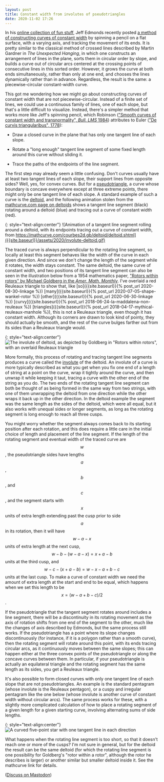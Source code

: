 ```yaml
---
layout: post
title: Constant width from involutes of pseudotriangles
date: 2020-11-02 17:26
---
```

In his [online collection of fun stuff](https://www.eecs.yorku.ca/~jeff/courses/fun/), Jeff Edmonds recently posted [a method of constructing curves of constant width](https://www.eecs.yorku.ca/~jeff/courses/fun/Equal_Distance.docx) by spinning a pencil on a flat surface, with a varying axis, and tracking the movement of its ends. It is pretty similar to the classical method of crossed lines described by Martin Gardner in _The Unexpected Hanging_, in which one constructs an arrangement of lines in the plane, sorts them in circular order by slope, and builds a curve out of circular arcs centered at the crossing points of consecutive lines in this sorted order. However, it grows the curve at both ends simultaneously, rather than only at one end, and chooses the lines dynamically rather than in advance. Regardless, the result is the same: a piecewise-circular constant-width curve.

This got me wondering how we might go about constructing curves of constant width that are not piecewise-circular. Instead of a finite set of lines, we could use a continuous family of lines, one of each slope, but that's a little difficult to visualize. Instead, there's a simpler method that works more like Jeff's spinning pencil, which Robinson (["Smooth curves of constant width and transnormality", _Bull. LMS_ 1984](https://doi.org/10.1112/blms/16.3.264)) attributes to Euler (["De curvis triangularibus", 1778](https://scholarlycommons.pacific.edu/euler-works/513/)):

* Draw a closed curve in the plane that has only one tangent line of each slope.

* Rotate a "long enough" tangent line segment of some fixed length around this curve without sliding it.

* Trace the paths of the endpoints of the line segment.

The first step may already seem a little confusing. Don't curves usually have at least two tangent lines of each slope, their support lines from opposite sides? Well, yes, for convex curves. But for a [pseudotriangle](https://en.wikipedia.org/wiki/Pseudotriangle), a curve whose boundary is concave everywhere except at three extreme points, there might only be one tangent line of each slope. A standard example of such a curve is the [deltoid](https://en.wikipedia.org/wiki/Deltoid_curve), and the following animation stolen from the [mathcurve.com page on deltoids](https://mathcurve.com/courbes2d.gb/deltoid/deltoid.shtml) shows a tangent line segment (black) rotating around a deltoid (blue) and tracing out a curve of constant width (red).

{: style="text-align:center"}
![Animation of a tangent line segment rolling around a deltoid, with its endpoints tracing out a curve of constant width, from https://mathcurve.com/courbes2d.gb/deltoid/deltoid.shtml]({{site.baseurl}}/assets/2020/involute-deltoid.gif)

The traced curve is always perpendicular to the rotating line segment, so locally at least this segment behaves like the width of the curve in each given direction. And since we don't change the length of the segment while it rotates, the width stays constant. The same deltoid, the same curve of constant width, and two positions of its tangent line segment can also be seen in the illustration below from a 1954 mathematics paper, ["Rotors within rotors" by Michael Goldberg in the _Amer. Math. Monthly_](https://doi.org/10.2307/2307215). I've overlaid a red Reuleaux triangle to show that, like [so]({{site.baseurl}}{% post_url 2020-08-30-linkage %}) [many]({{site.baseurl}}{% post_url 2020-07-05-shape-wankel-rotor %}) [other]({{site.baseurl}}{% post_url 2020-06-30-linkage %}) [curvy]({{site.baseurl}}{% post_url 2018-06-24-la-maddalena-non-reuleaux %}) [triangles]({{site.baseurl}}{% post_url 2018-04-17-mythical-reuleaux-manhole %}), this is not a Reuleaux triangle, even though it has constant width. Although its corners are drawn to look kind of pointy, they should actually be smooth, and the rest of the curve bulges farther out from its sides than a Reuleaux triangle would.

{: style="text-align:center"}
![The involute of deltoid, as depicted by Goldberg in "Rotors within rotors", with an overlaid Reuleaux triangle]({{site.baseurl}}/assets/2020/rotors-within-rotors.png)

More formally, this process of rotating and tracing tangent line segments produces a curve called the [involute](https://en.wikipedia.org/wiki/Involute) of the deltoid. An involute of a curve is more typically described as what you get when you fix one end of a length of string at a point on the curve, wrap it tightly around the curve, and then unwrap it while keeping it taut, tracing a curve with the other end of the string as you do. The two ends of the rotating tangent line segment can both be thought of as being formed in the same way from two strings, with one of them unwrapping the deltoid from one direction while the other wraps it back up in the other direction. In the deltoid example the segment was the same length as the sides of the deltoid, which were all equal, but it also works with unequal sides or longer segments, as long as the rotating segment is long enough to reach all three cusps.

You might worry whether the segment always comes back to its starting position after each rotation, and this does require a little care in the initial choice of length and placement of the line segment. If the length of the rotating segment and eventual width of the traced curve are $$w$$, the pseudotriangle sides have lengths $$a$$, $$b$$, and $$c$$, and the segment starts with $$x$$ units of extra length extending past the cusp prior to side $$a$$ in its rotation, then it will have $$w-a-x$$ units of extra length at the next cusp, $$w-b-(w-a-x)=x+a-b$$ units at the third cusp, and $$w-c-(x+a-b)=w-x-a+b-c$$ units at the last cusp. To make a curve of constant width we need the amount of extra length at the start and end to be equal, which happens when we set this length to be $$x=(w-a+b-c)/2$$.

If the pseudotriangle that the tangent segment rotates around includes a line segment, there will be a discontinuity in its rotating movement as the axis of rotation shifts from one end of the segment to the other, much like the changes of axis described by Edmonds, but the same process still works.  If the pseudotriangle has a point where its slope changes discontinuously (for instance, if it is a polygon rather than a smooth curve), then the rotating segment will rotate around this point, with its ends tracing circular arcs, as it continuously moves between the same slopes; this can happen either at the three convex points of the pseudotriangle or along the concave curves between them. In particular, if your pseudotriangle is actually an equilateral triangle and the rotating segment has the same length as its sides, you get a Reuleaux triangle.

It's also possible to form closed curves with only one tangent line of each slope that are not pseudotriangles. An example is the standard pentagram (whose involute is the Reuleaux pentagon), or a cuspy and irregular pentagram like the one below (whose involute is another curve of constant width without circular arcs). The same process works for these, with a slightly more complicated calculation of how to place a rotating segment of a given length for a given starting curve, involving alternating sums of side lengths.

{: style="text-align:center"}
![A curved five-point star with one tangent line in each direction]({{site.baseurl}}/assets/2020/cuspy-star.svg)

What happens when the rotating line segment is too short, so that it doesn't reach one or more of the cusps? I'm not sure in general, but for the deltoid the result can be the same deltoid (for which the rotating line segment is one possibility for Goldberg's "rotor within a rotor", although the rotor he describes is larger) or another similar but smaller deltoid inside it. See the mathcurve link for details.

([Discuss on Mastodon](https://mathstodon.xyz/@11011110/105144037558097550))